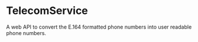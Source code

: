 # TelecomService
A web API to convert the E.164 formatted phone numbers into user readable phone numbers.
